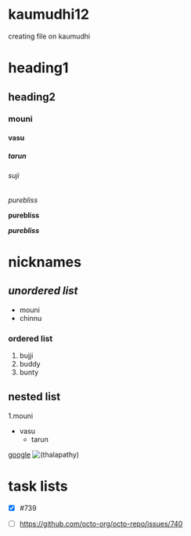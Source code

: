 # kaumudhi12
creating file on kaumudhi
# heading1
## heading2
### mouni
#### vasu
##### tarun
###### suji
*purebliss*

**purebliss**

***purebliss***
# nicknames
## *unordered list*
- mouni
- chinnu
### ordered list
1. bujji
2. buddy
3. bunty
## nested list
1.mouni
  - vasu
    - tarun
   
[google](https://www.google.com/url?sa=i&url=https%3A%2F%2Fwww.news18.com%2Fnews%2Fmovies%2Fhow-thalapathy-vijays-bigil-saved-the-life-of-a-10-year-old-chennai-boy-3941141.html&psig=AOvVaw2LZfF91WG4d_y8V37cA5LM&ust=1637819928093000&source=images&cd=vfe&ved=0CAgQjRxqFwoTCIisr-rQsfQCFQAAAAAdAAAAABAD)
![(thalapathy)](https://images.news18.com/ibnlive/uploads/2021/07/1625746403_thalapathy-vijay-bigil.jpg?impolicy=website&width=510&height=356)
 # task lists
 - [x] #739
- [ ] https://github.com/octo-org/octo-repo/issues/740

